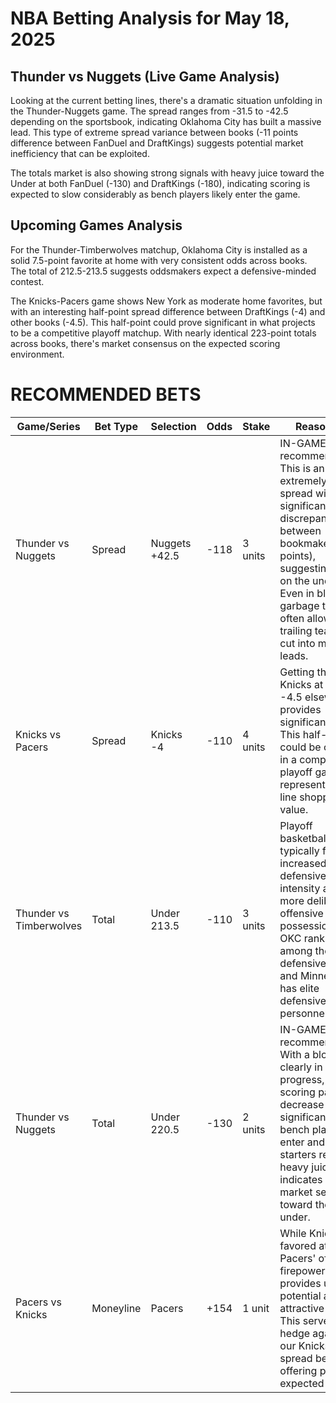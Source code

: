 # NBA Betting Analysis for May 18, 2025

## Thunder vs Nuggets (Live Game Analysis)

Looking at the current betting lines, there's a dramatic situation unfolding in the Thunder-Nuggets game. The spread ranges from -31.5 to -42.5 depending on the sportsbook, indicating Oklahoma City has built a massive lead. This type of extreme spread variance between books (-11 points difference between FanDuel and DraftKings) suggests potential market inefficiency that can be exploited.

The totals market is also showing strong signals with heavy juice toward the Under at both FanDuel (-130) and DraftKings (-180), indicating scoring is expected to slow considerably as bench players likely enter the game.

## Upcoming Games Analysis

For the Thunder-Timberwolves matchup, Oklahoma City is installed as a solid 7.5-point favorite at home with very consistent odds across books. The total of 212.5-213.5 suggests oddsmakers expect a defensive-minded contest.

The Knicks-Pacers game shows New York as moderate home favorites, but with an interesting half-point spread difference between DraftKings (-4) and other books (-4.5). This half-point could prove significant in what projects to be a competitive playoff matchup. With nearly identical 223-point totals across books, there's market consensus on the expected scoring environment.

# RECOMMENDED BETS

| Game/Series | Bet Type | Selection | Odds | Stake | Reasoning |
|-------------|----------|-----------|------|-------|-----------|
| Thunder vs Nuggets | Spread | Nuggets +42.5 | -118 | 3 units | IN-GAME recommendation: This is an extremely large spread with significant discrepancy between bookmakers (11 points), suggesting value on the underdog. Even in blowouts, garbage time often allows trailing teams to cut into massive leads. |
| Knicks vs Pacers | Spread | Knicks -4 | -110 | 4 units | Getting the Knicks at -4 vs -4.5 elsewhere provides significant value. This half-point could be crucial in a competitive playoff game and represents clear line shopping value. |
| Thunder vs Timberwolves | Total | Under 213.5 | -110 | 3 units | Playoff basketball typically features increased defensive intensity and more deliberate offensive possessions. OKC ranks among the better defensive teams, and Minnesota has elite defensive personnel. |
| Thunder vs Nuggets | Total | Under 220.5 | -130 | 2 units | IN-GAME recommendation: With a blowout clearly in progress, expect scoring pace to decrease significantly as bench players enter and starters rest. The heavy juice indicates strong market sentiment toward the under. |
| Pacers vs Knicks | Moneyline | Pacers | +154 | 1 unit | While Knicks are favored at home, Pacers' offensive firepower provides upset potential at attractive odds. This serves as a hedge against our Knicks spread bet while offering positive expected value. |